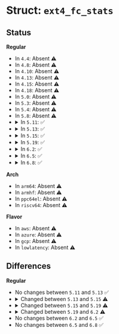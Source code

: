 # Struct: <code>ext4_fc_stats</code>

## Status
<b>Regular</b>
<ul>
<li>
In <code>4.4</code>: Absent ⚠️
</li>
<li>
In <code>4.8</code>: Absent ⚠️
</li>
<li>
In <code>4.10</code>: Absent ⚠️
</li>
<li>
In <code>4.13</code>: Absent ⚠️
</li>
<li>
In <code>4.15</code>: Absent ⚠️
</li>
<li>
In <code>4.18</code>: Absent ⚠️
</li>
<li>
In <code>5.0</code>: Absent ⚠️
</li>
<li>
In <code>5.3</code>: Absent ⚠️
</li>
<li>
In <code>5.4</code>: Absent ⚠️
</li>
<li>
In <code>5.8</code>: Absent ⚠️
</li>
<li>
<details>
<summary>In <code>5.11</code>: ✅</summary>

```c
struct ext4_fc_stats {
    unsigned int fc_ineligible_reason_count[10];
    long unsigned int fc_num_commits;
    long unsigned int fc_ineligible_commits;
    long unsigned int fc_numblks;
};
```
</details>
</li>
<li>
<details>
<summary>In <code>5.13</code>: ✅</summary>

```c
struct ext4_fc_stats {
    unsigned int fc_ineligible_reason_count[10];
    long unsigned int fc_num_commits;
    long unsigned int fc_ineligible_commits;
    long unsigned int fc_numblks;
};
```
</details>
</li>
<li>
<details>
<summary>In <code>5.15</code>: ✅</summary>

```c
struct ext4_fc_stats {
    unsigned int fc_ineligible_reason_count[10];
    long unsigned int fc_num_commits;
    long unsigned int fc_ineligible_commits;
    long unsigned int fc_failed_commits;
    long unsigned int fc_skipped_commits;
    long unsigned int fc_numblks;
    u64 s_fc_avg_commit_time;
};
```
</details>
</li>
<li>
<details>
<summary>In <code>5.19</code>: ✅</summary>

```c
struct ext4_fc_stats {
    unsigned int fc_ineligible_reason_count[9];
    long unsigned int fc_num_commits;
    long unsigned int fc_ineligible_commits;
    long unsigned int fc_failed_commits;
    long unsigned int fc_skipped_commits;
    long unsigned int fc_numblks;
    u64 s_fc_avg_commit_time;
};
```
</details>
</li>
<li>
<details>
<summary>In <code>6.2</code>: ✅</summary>

```c
struct ext4_fc_stats {
    unsigned int fc_ineligible_reason_count[10];
    long unsigned int fc_num_commits;
    long unsigned int fc_ineligible_commits;
    long unsigned int fc_failed_commits;
    long unsigned int fc_skipped_commits;
    long unsigned int fc_numblks;
    u64 s_fc_avg_commit_time;
};
```
</details>
</li>
<li>
<details>
<summary>In <code>6.5</code>: ✅</summary>

```c
struct ext4_fc_stats {
    unsigned int fc_ineligible_reason_count[10];
    long unsigned int fc_num_commits;
    long unsigned int fc_ineligible_commits;
    long unsigned int fc_failed_commits;
    long unsigned int fc_skipped_commits;
    long unsigned int fc_numblks;
    u64 s_fc_avg_commit_time;
};
```
</details>
</li>
<li>
<details>
<summary>In <code>6.8</code>: ✅</summary>

```c
struct ext4_fc_stats {
    unsigned int fc_ineligible_reason_count[10];
    long unsigned int fc_num_commits;
    long unsigned int fc_ineligible_commits;
    long unsigned int fc_failed_commits;
    long unsigned int fc_skipped_commits;
    long unsigned int fc_numblks;
    u64 s_fc_avg_commit_time;
};
```
</details>
</li>
</ul>
<b>Arch</b>
<ul>
<li>
In <code>arm64</code>: Absent ⚠️
</li>
<li>
In <code>armhf</code>: Absent ⚠️
</li>
<li>
In <code>ppc64el</code>: Absent ⚠️
</li>
<li>
In <code>riscv64</code>: Absent ⚠️
</li>
</ul>
<b>Flavor</b>
<ul>
<li>
In <code>aws</code>: Absent ⚠️
</li>
<li>
In <code>azure</code>: Absent ⚠️
</li>
<li>
In <code>gcp</code>: Absent ⚠️
</li>
<li>
In <code>lowlatency</code>: Absent ⚠️
</li>
</ul>

## Differences
<b>Regular</b>
<ul>
<li>
No changes between <code>5.11</code> and <code>5.13</code> ✅
</li>
<li>
<details>
<summary>Changed between <code>5.13</code> and <code>5.15</code> ⚠️</summary>
<ul>
<li>
<b>Field added. </b>
<code>long unsigned int fc_failed_commits</code>
</li>
<li>
<b>Field added. </b>
<code>long unsigned int fc_skipped_commits</code>
</li>
<li>
<b>Field added. </b>
<code>u64 s_fc_avg_commit_time</code>
</li>
</ul>
</details>
</li>
<li>
<details>
<summary>Changed between <code>5.15</code> and <code>5.19</code> ⚠️</summary>
<ul>
<li>
<b>Field type changed. </b>
<code>unsigned int fc_ineligible_reason_count[10]</code> ➡️ <code>unsigned int fc_ineligible_reason_count[9]</code>
</li>
</ul>
</details>
</li>
<li>
<details>
<summary>Changed between <code>5.19</code> and <code>6.2</code> ⚠️</summary>
<ul>
<li>
<b>Field type changed. </b>
<code>unsigned int fc_ineligible_reason_count[9]</code> ➡️ <code>unsigned int fc_ineligible_reason_count[10]</code>
</li>
</ul>
</details>
</li>
<li>
No changes between <code>6.2</code> and <code>6.5</code> ✅
</li>
<li>
No changes between <code>6.5</code> and <code>6.8</code> ✅
</li>
</ul>
